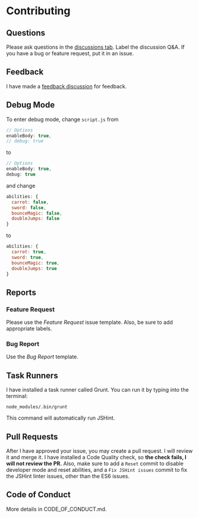 # Contributing
## Questions
Please ask questions in the [discussions tab](https://github.com/thcheetah777/searchlight/discussions). Label the discussion Q&A. If you have a bug or feature request, put it in an issue.

## Feedback
I have made a [feedback discussion](https://github.com/thcheetah777/searchlight/discussions/5) for feedback.

## Debug Mode
To enter debug mode, change ```script.js``` from
```javascript
// Options
enableBody: true,
// debug: true
```
to
```javascript
// Options
enableBody: true,
debug: true
```
and change
```javascript
abilities: {
  carrot: false,
  sword: false,
  bounceMagic: false,
  doubleJumps: false
}
```
to
```javascript
abilities: {
  carrot: true,
  sword: true,
  bounceMagic: true,
  doubleJumps: true
}
```

## Reports
### Feature Request
Please use the *Feature Request* issue template. Also, be sure to add appropriate labels.

### Bug Report
Use the *Bug Report* template.

## Task Runners
I have installed a task runner called Grunt. You can run it by typing into the terminal:
```
node_modules/.bin/grunt
```
This command will automatically run JSHint.

## Pull Requests
After I have approved your issue, you may create a pull request. I will review it and merge it. I have installed a Code Quality check, so **the check fails, I will not review the PR.**
Also, make sure to add a ```Reset``` commit to disable developer mode and reset abilities, and a ```Fix JSHint issues``` commit to fix the JSHint linter issues, other than the ES6 issues.

## Code of Conduct
More details in CODE_OF_CONDUCT.md.
